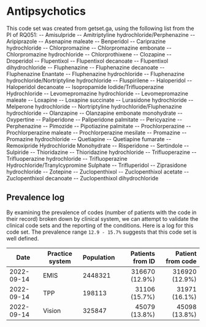 # Antipsychotics 

This code set was created from getset.ga, using the following list from the PI of RQ051:
-- Amisulpride
-- Amitriptyline hydrochloride/Perphenazine
-- Aripiprazole
-- Asenapine maleate
-- Benperidol
-- Cariprazine hydrochloride
-- Chlorpromazine
-- Chlorpromazine embonate
-- Chlorpromazine hydrochloride
-- Chlorprothixene
-- Clozapine
-- Droperidol
-- Flupentixol
-- Flupentixol decanoate
-- Flupentixol dihydrochloride
-- Fluphenazine
-- Fluphenazine decanoate
-- Fluphenazine Enantate
-- Fluphenazine hydrochloride
-- Fluphenazine hydrochloride/Nortriptyline hydrochloride
-- Fluspirilene
-- Haloperidol
-- Haloperidol decanoate
-- Isopropamide Iodide/Trifluoperazine Hydrochloride
-- Levomepromazine hydrochloride
-- Levomepromazine maleate
-- Loxapine
-- Loxapine succinate
-- Lurasidone hydrochloride
-- Melperone hydrochloride
-- Nortriptyline hydrochloride/Fluphenazine hydrochloride
-- Olanzapine
-- Olanzapine embonate monohydrate
-- Oxypertine
-- Paliperidone
-- Paliperidone palmitate
-- Pericyazine
-- Perphenazine
-- Pimozide
-- Pipotiazine palmitate
-- Prochlorperazine
-- Prochlorperazine maleate
-- Prochlorperazine mesilate
-- Promazine
-- Promazine hydrochloride
-- Quetiapine
-- Quetiapine fumarate
-- Remoxipride Hydrochloride Monohydrate
-- Risperidone
-- Sertindole
-- Sulpiride
-- Thioridazine
-- Thioridazine hydrochloride
-- Trifluoperazine
-- Trifluoperazine hydrochloride
-- Trifluoperazine Hydrochloride/Tranylcypromine Sulphate
-- Trifluperidol
-- Ziprasidone hydrochloride
-- Zotepine
-- Zuclopenthixol
-- Zuclopenthixol acetate
-- Zuclopenthixol decanoate
-- Zuclopenthixol dihydrochloride



## Prevalence log

By examining the prevalence of codes (number of patients with the code in their record) broken down by clinical system, we can attempt to validate the clinical code sets and the reporting of the conditions. Here is a log for this code set. The prevalence range `12.9 - 15.7%` suggests that this code set is well defined.

| Date       | Practice system | Population | Patients from ID | Patient from code |
| ---------- | --------------- | ---------- | ---------------: | ----------------: |
| 2022-09-14 | EMIS            |    2448321 |   316670 (12.9%) |    316920 (12.9%) |
| 2022-09-14 | TPP             |     198113 |    31106 (15.7%) |     31971 (16.1%) |
| 2022-09-14 | Vision          |     325847 |    45079 (13.8%) |     45098 (13.8%) |